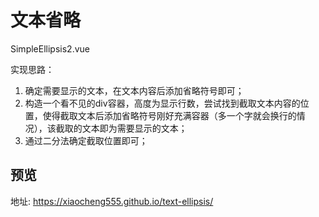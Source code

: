# 文本省略

SimpleEllipsis2.vue

实现思路：
1. 确定需要显示的文本，在文本内容后添加省略符号即可；
2. 构造一个看不见的div容器，高度为显示行数，尝试找到截取文本内容的位置，使得截取文本后添加省略符号刚好充满容器（多一个字就会换行的情况），该截取的文本即为需要显示的文本；
3. 通过二分法确定截取位置即可；

## 预览

地址: https://xiaocheng555.github.io/text-ellipsis/